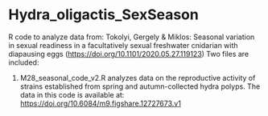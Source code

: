 # Hydra_oligactis_SexSeason

R code to analyze data from: Tokolyi, Gergely & Miklos: Seasonal variation in sexual readiness in a facultatively sexual freshwater cnidarian with diapausing eggs (https://doi.org/10.1101/2020.05.27.119123)
Two files are included:
1. M28_seasonal_code_v2.R analyzes data on the reproductive activity of strains established from spring and autumn-collected hydra polyps. The data in this code is available at: https://doi.org/10.6084/m9.figshare.12727673.v1

